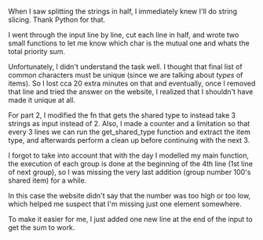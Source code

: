 When I saw splitting the strings in half, I immediately knew I'll do string slicing. Thank Python for that.

I went through the input line by line, cut each line in half, and wrote two small functions to let me know which char is the mutual one and whats the total priority sum.

Unfortunately, I didn't understand the task well. I thought that final list of common characters must be unique (since we are talking about *types* of items). So I lost cca 20 extra minutes on that and eventually, once I removed that line and tried the answer on the website, I realized that I shouldn't have made it unique at all.

For part 2, I modified the fn that gets the shared type to instead take 3 strings as input instead of 2. Also, I made a counter and a limitation so that every 3 lines we can run the get_shared_type function and extract the item type, and afterwards perform a clean up before continuing with the next 3.

I forgot to take into account that with the day I modelled my main function, the execution of each group is done at the beginning of the 4th line (1st line of next group), so I was missing the very last addition (group number 100's shared item) for a while. 

In this case the website didn't say that the number was too high or too low, which helped me suspect that I'm missing just one element somewhere.

To make it easier for me, I just added one new line at the end of the input to get the sum to work.
